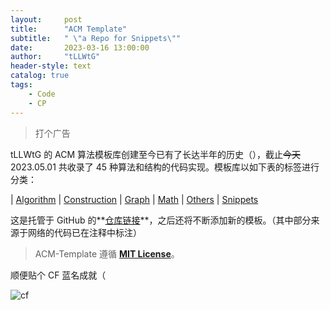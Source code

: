 ```yaml
---
layout:     post
title:      "ACM Template"
subtitle:   " \"a Repo for Snippets\""
date:       2023-03-16 13:00:00
author:     "tLLWtG"
header-style: text
catalog: true
tags:
    - Code
    - CP
---
```


> 打个广告

tLLWtG 的 ACM 算法模板库创建至今已有了长达半年的历史（），截止~~今天~~ 2023.05.01 共收录了 45 种算法和结构的代码实现。模板库以如下表的标签进行分类：

| [Algorithm](https://github.com/tLLWtG/ACM-Template/tree/main/Algorithm) | [Construction](https://github.com/tLLWtG/ACM-Template/tree/main/Construction) | [Graph](https://github.com/tLLWtG/ACM-Template/tree/main/Graph) | [Math](https://github.com/tLLWtG/ACM-Template/tree/main/Math) | [Others](https://github.com/tLLWtG/ACM-Template/tree/main/Others) | [Snippets](https://github.com/tLLWtG/ACM-Template/tree/main/Snippets)

这是托管于 GitHub 的**[仓库链接](https://github.com/tLLWtG/ACM-Template)**，之后还将不断添加新的模板。（其中部分来源于网络的代码已在注释中标注）

> ACM-Template 遵循 **[MIT License](https://github.com/tLLWtG/ACM-Template/blob/main/LICENSE)**。

顺便贴个 CF 蓝名成就（

![cf](../../../../img/ACM-Template/cf.png "cf")